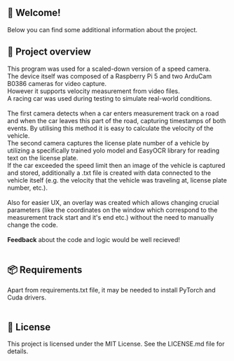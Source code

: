## 👋 Welcome!
Below you can find some additional information about the project.
<br>
## 🔎 **Project overview**
This program was used for a scaled-down version of a speed camera.<br>
The device itself was composed of a Raspberry Pi 5 and two ArduCam B0386 cameras for video capture.<br>
However it supports velocity measurement from video files.<br>
A racing car was used during testing to simulate real-world conditions.<br>
<br>
The first camera detects when a car enters measurement track on a road and when the car leaves this part of the road, capturing timestamps of both events. By utilising this method it is easy to calculate the velocity of the vehicle.<br>
The second camera captures the license plate number of a vehicle by utilizing a specifically trained yolo model and EasyOCR library for reading text on the license plate. <br>
If the car exceeded the speed limit then an image of the vehicle is captured and stored, additionally a .txt file is created with data connected to the vehicle itself (e.g. the velocity that the vehicle was traveling at, license plate number, etc.). <br>
<br>
Also for easier UX, an overlay was created which allows changing crucial parameters (like the coordinates on the window which correspond to the measurement track start and it's end etc.) without the need to manually change the code.<br>
<br>
**Feedback** about the code and logic would be well recieved!<br>
<br>
## 📦 **Requirements**
Apart from requirements.txt file, it may be needed to install PyTorch and Cuda drivers.  <br>
<br>
## 📄 **License**
This project is licensed under the MIT License. See the LICENSE.md file for details.<br>
